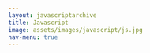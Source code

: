 ```yaml
---
layout: javascriptarchive
title: Javascript
image: assets/images/javascript/js.jpg
nav-menu: true
---
```

